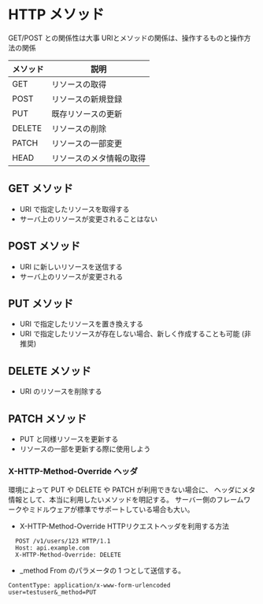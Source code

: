 # HTTP メソッド
GET/POST との関係性は大事
URIとメソッドの関係は、操作するものと操作方法の関係

|メソッド|説明|
|-|-|
|GET|リソースの取得|
|POST|リソースの新規登録|
|PUT|既存リソースの更新|
|DELETE|リソースの削除|
|PATCH|リソースの一部変更|
|HEAD|リソースのメタ情報の取得|

## GET メソッド
  - URI で指定したリソースを取得する
  - サーバ上のリソースが変更されることはない

## POST メソッド
  - URI に新しいリソースを送信する
  - サーバ上のリソースが変更される

## PUT メソッド
  - URI で指定したリソースを置き換えする
  - URI で指定したリソースが存在しない場合、新しく作成することも可能 (非推奨)

## DELETE メソッド
  - URI のリソースを削除する

## PATCH メソッド
  - PUT と同様リソースを更新する
  - リソースの一部を更新する際に使用しよう

### X-HTTP-Method-Override ヘッダ
環境によって PUT や DELETE や PATCH が利用できない場合に、
ヘッダにメタ情報として、本当に利用したいメソッドを明記する。
サーバー側のフレームワークやミドルウェアが標準でサポートしている場合も大い。

- X-HTTP-Method-Override
HTTPリクエストヘッダを利用する方法
```
  POST /v1/users/123 HTTP/1.1
  Host: api.example.com
  X-HTTP-Method-Override: DELETE
```

- _method
From のパラメータの 1 つとして送信する。
```
ContentType: application/x-www-form-urlencoded
user=testuser&_method=PUT
```
